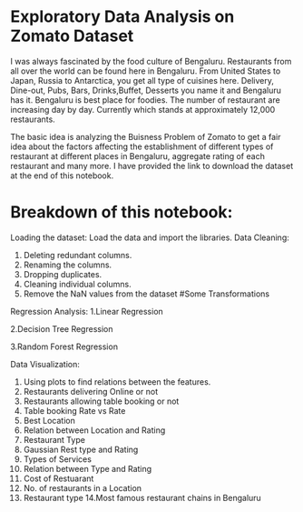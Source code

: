# Exploratory Data Analysis on Zomato Dataset
I was always fascinated by the food culture of Bengaluru. Restaurants from all over the world can be found here in Bengaluru. From United States to Japan, Russia to Antarctica, you get all type of cuisines here. Delivery, Dine-out, Pubs, Bars, Drinks,Buffet, Desserts you name it and Bengaluru has it. Bengaluru is best place for foodies. 
The number of restaurant are increasing day by day. Currently which stands at approximately 12,000 restaurants. 

The basic idea is analyzing the Buisness Problem of Zomato to get a fair idea about the factors affecting the establishment of different types of restaurant at different places in Bengaluru, aggregate rating of each restaurant and many more. I have provided the link to download the dataset at the end of this notebook.


# Breakdown of this notebook:
Loading the dataset: Load the data and import the libraries.
Data Cleaning:
1. Deleting redundant columns.
2. Renaming the columns.
3. Dropping duplicates.
4. Cleaning individual columns.
5. Remove the NaN values from the dataset
#Some Transformations

Regression Analysis:
1.Linear Regression

2.Decision Tree Regression

3.Random Forest Regression

Data Visualization: 

1. Using plots to find relations between the features.
2. Restaurants delivering Online or not
3. Restaurants allowing table booking or not
4. Table booking Rate vs Rate
5. Best Location
6. Relation between Location and Rating
7. Restaurant Type
8. Gaussian Rest type and Rating
9. Types of Services
10. Relation between Type and Rating
11. Cost of Restuarant
12. No. of restaurants in a Location
13. Restaurant type
14.Most famous restaurant chains in Bengaluru
